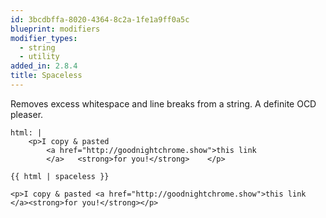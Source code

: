 ```yaml
---
id: 3bcdbffa-8020-4364-8c2a-1fe1a9ff0a5c
blueprint: modifiers
modifier_types:
  - string
  - utility
added_in: 2.8.4
title: Spaceless
---
```

Removes excess whitespace and line breaks from a string. A definite OCD pleaser.

```
html: |
    <p>I copy & pasted
        <a href="http://goodnightchrome.show">this link
        </a>   <strong>for you!</strong>    </p>
```

```
{{ html | spaceless }}
```

```.language-output
<p>I copy & pasted <a href="http://goodnightchrome.show">this link </a><strong>for you!</strong></p>
```
